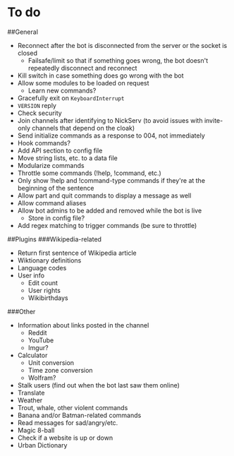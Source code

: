 # To do

##General
* Reconnect after the bot is disconnected from the server or the socket is closed
  * Failsafe/limit so that if something goes wrong, the bot doesn't repeatedly disconnect and reconnect
* Kill switch in case something does go wrong with the bot
* Allow some modules to be loaded on request
  * Learn new commands?
* Gracefully exit on `KeyboardInterrupt`
* `VERSION` reply
* Check security
* Join channels after identifying to NickServ (to avoid issues with invite-only channels that depend on the cloak)
* Send initialize commands as a response to 004, not immediately
* Hook commands?
* Add API section to config file
* Move string lists, etc. to a data file
* Modularize commands
* Throttle some commands (!help, !command, etc.)
* Only show !help and !command-type commands if they're at the beginning of the sentence
* Allow part and quit commands to display a message as well
* Allow command aliases
* Allow bot admins to be added and removed while the bot is live
    * Store in config file?
* Add regex matching to trigger commands (be sure to throttle)

##Plugins
###Wikipedia-related
* Return first sentence of Wikipedia article
* Wiktionary definitions
* Language codes
* User info
  * Edit count
  * User rights
  * Wikibirthdays

###Other
* Information about links posted in the channel
  * Reddit
  * YouTube
  * Imgur?
* Calculator
  * Unit conversion
  * Time zone conversion
  * Wolfram?
* Stalk users (find out when the bot last saw them online)
* Translate
* Weather
* Trout, whale, other violent commands
* Banana and/or Batman-related commands
* Read messages for sad/angry/etc.
* Magic 8-ball
* Check if a website is up or down
* Urban Dictionary
